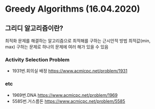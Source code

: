 # Greedy Algorithms (16.04.2020)
## 그리디 알고리즘이란?
최적화 문제를 해결하는 알고리즘으로 최적해를 구하는 근시안적 방법
최적값(min, max) 구하는 문제로 하나의 문제에 여러 해가 있을 수 있음 

### Activity Selection Problem
* 1931번.회의실 배정 <https://www.acmicpc.net/problem/1931>


### etc
* 1969번.DNA <https://www.acmicpc.net/problem/1969>
* 5585번.거스름돈 <https://www.acmicpc.net/problem/5585>
